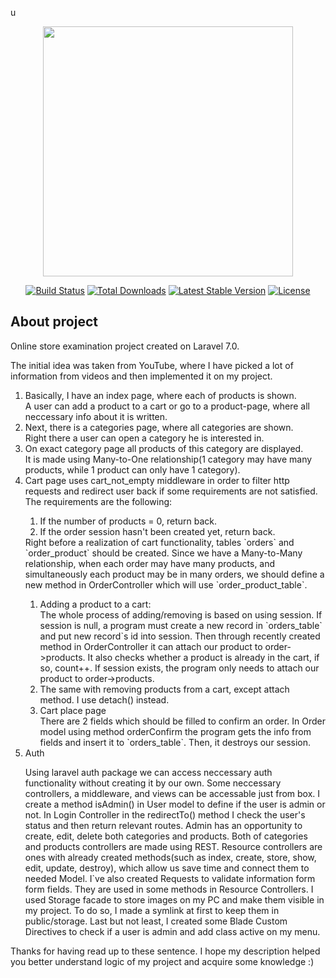 u<p align="center"><img src="https://res.cloudinary.com/dtfbvvkyp/image/upload/v1566331377/laravel-logolockup-cmyk-red.svg" width="400"></p>

<p align="center">
<a href="https://travis-ci.org/laravel/framework"><img src="https://travis-ci.org/laravel/framework.svg" alt="Build Status"></a>
<a href="https://packagist.org/packages/laravel/framework"><img src="https://poser.pugx.org/laravel/framework/d/total.svg" alt="Total Downloads"></a>
<a href="https://packagist.org/packages/laravel/framework"><img src="https://poser.pugx.org/laravel/framework/v/stable.svg" alt="Latest Stable Version"></a>
<a href="https://packagist.org/packages/laravel/framework"><img src="https://poser.pugx.org/laravel/framework/license.svg" alt="License"></a>
</p>

## About project

<p>Online store examination project created on Laravel 7.0.</p>
<p>The initial idea was taken from YouTube, where I have picked a lot of information from videos and then implemented it on my project.</p>
 <ol>
<li>Basically, I have an index page, where each of products is shown.</li>
   A user can add a product to a cart or go to a product-page, where all neccessary info about it is written.
<li>Next, there is a categories page, where all categories are shown.</li>
   Right there a user can open a category he is interested in.
<li> On exact category page all products of this category are displayed.</li>
   It is made using Many-to-One relationship(1 category may have many products, while 1 product can only have 1 category).
<li> Cart page uses cart_not_empty middleware in order to filter http requests and redirect user back if some requirements are not satisfied.</li>
   The requirements are the following: 
   <ol>
   <li>If the number of products = 0, return back.</li> 
   <li>If the order session hasn't been created yet, return back. </li>
   </ol>
   Right before a realization of cart functionality, tables `orders` and `order_product` should be created. 
   Since we have a Many-to-Many relationship, when each order may have many products, and simultaneously each product may be in many orders, we should define a new method in OrderController which will use `order_product_table`. 
   
   <ol>
   <li>Adding a product to a cart:</li>
    The whole process of adding/removing is based on using session. If session is null, a program must create a new record in `orders_table` and put new record`s id into session.
   Then through recently created method in OrderController it can attach our product to order->products.
   It also checks whether a product is already in the cart, if so, count++.
   If session exists, the program only needs to attach our product to order->products. 
   <li>The same with removing products from a cart, except attach method. I use detach() instead.</li> 
   <li>Cart place page</li>
   There are 2 fields which should be filled to confirm an order. In Order model using method orderConfirm the program gets the info from fields and insert it to `orders_table`.
   Then, it destroys our session.
   </ol>
<li>Auth</li>

   Using laravel auth package we can access neccessary auth functionality without creating it by our own. Some neccessary controllers, a middleware, and views can be accessable just from box.
   I create a method isAdmin() in User model to define if the user is admin or not.
   In Login Controller in the redirectTo() method I check the user's status and then return relevant routes. Admin has an opportunity to create, edit, delete both categories and products. Both of categories and products controllers are made using REST. Resource controllers are ones with already created methods(such as index, create, store, show, edit, update, destroy), which allow us save time and connect them to needed Model. I`ve also created Requests to validate information form form fields. They are used in some methods in Resource Controllers.
   I used Storage facade to store images on my PC and make them visible in my project. To do so, I made a symlink at first to keep them in public/storage.
   Last but not least, I created some Blade Custom Directives to check if a user is admin and add class active on my menu.
</ol>
Thanks for having read up to these sentence. I hope my description helped you better understand logic of my project and acquire some knowledge :)
